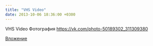 ```yaml
---
title: "VHS Video"
date: 2013-10-06 18:36:00 +0300
---
```


VHS Video
Фотография
https://vk.com/photo-50189302_311309380

[Вложение](https://vk.com/photo-50189302_311309380)
